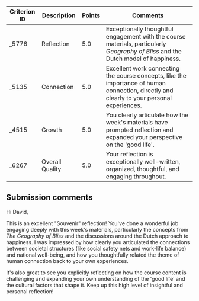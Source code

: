 | Criterion ID | Description            | Points | Comments                                                                                                                                  |
|--------------|------------------------|--------|-------------------------------------------------------------------------------------------------------------------------------------------|
| _5776        | Reflection             | 5.0    | Exceptionally thoughtful engagement with the course materials, particularly *Geography of Bliss* and the Dutch model of happiness.        |
| _5135        | Connection             | 5.0    | Excellent work connecting the course concepts, like the importance of human connection, directly and clearly to your personal experiences. |
| _4515        | Growth                 | 5.0    | You clearly articulate how the week's materials have prompted reflection and expanded your perspective on the 'good life'.                   |
| _6267        | Overall Quality        | 5.0    | Your reflection is exceptionally well-written, organized, thoughtful, and engaging throughout.                                            |

## Submission comments

Hi David,

This is an excellent "Souvenir" reflection! You've done a wonderful job engaging deeply with this week's materials, particularly the concepts from *The Geography of Bliss* and the discussions around the Dutch approach to happiness. I was impressed by how clearly you articulated the connections between societal structures (like social safety nets and work-life balance) and national well-being, and how you thoughtfully related the theme of human connection back to your own experiences.

It's also great to see you explicitly reflecting on how the course content is challenging and expanding your own understanding of the 'good life' and the cultural factors that shape it. Keep up this high level of insightful and personal reflection!
